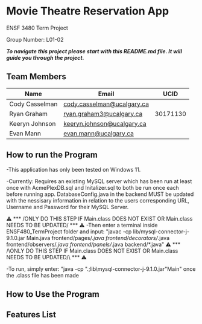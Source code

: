 # Movie Theatre Reservation App

ENSF 3480 Term Project

Group Number: L01-02

**_To navigate this project please start with this README.md file. It will guide you through the project._**

## Team Members

| Name           | Email                      | UCID     |
| -------------- | -------------------------- | -------- |
| Cody Casselman | cody.casselman@ucalgary.ca |          |
| Ryan Graham    | ryan.graham3@ucalgary.ca   | 30171130 |
| Keeryn Johnson | keeryn.johnson@ucalgary.ca |          |
| Evan Mann      | evan.mann@ucalgary.ca      |          |

## How to run the Program

-This application has only been tested on Windows 11.

-Currently: Requires an existing MySQL server which has been run at least once with AcmePlexDB.sql and Initalizer.sql to both be run once each before running app. DatabaseConfig.java in the backend MUST be updated with the nessisary information in relation to the users corresponding URL, Username and Password for their MySQL Server.

⚠️ *** \/ONLY DO THIS STEP IF Main.class DOES NOT EXIST OR Main.class NEEDS TO BE UPDATED\/ *** ⚠️
-Then enter a terminal inside ENSF480_TermProject folder and input: "javac -cp lib/mysql-connector-j-9.1.0.jar Main.java frontend/pages/*.java frontend/decorators/*.java frontend/observers/*.java frontend/panels/*.java backend/*.java"
⚠️ *** /\ONLY DO THIS STEP IF Main.class DOES NOT EXIST OR Main.class NEEDS TO BE UPDATED/\ *** ⚠️

-To run, simply enter: "java -cp ".;lib\mysql-connector-j-9.1.0.jar"Main" once the .class file has been made

## How to Use the Program



## Features List

